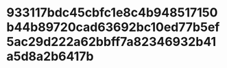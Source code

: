 # 933117bdc45cbfc1e8c4b948517150b44b89720cad63692bc10ed77b5ef5ac29d222a62bbff7a82346932b41a5d8a2b6417b